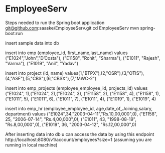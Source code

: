 # EmployeeServ

 Steps needed to run the Spring boot application
 git@github.com:saaske/EmployeeServ.git
 cd EmployeeServ
 mvn spring-boot:run
 
 insert sample data into db
 
insert into emp (employee_id, first_name,last_name) values ("E1024","John","D’Costa"), ("E1158", "Rohit", "Sharma"), ("E1011", "Rajesh", "Varma"), ("E1019", "Anil", "Yadav")

insert into project (id, name) values(1,"BTPX"),(2,"OSR"),(3,"OTIS"),(4,"ASF"),(5,"CBS"),(6,"CBSX"),(7,"MWC-2")

insert into emp_projects (employee_employee_id, projects_id) values 
("E1024", 1),("E1024", 2),("E1024", 3), 
("E1158", 2), ("E1158", 4), ("E1158", 1), 
("E1011", 5), ("E1011", 6), ("E1011", 7), ("E1011", 4), 
("E1019", 1), ("E1019", 4)

insert into emp_hr (employee_employee_id, age,date_of_Joining,salary, department) values
("E1024",34,"2003-04-11","Rs.10,00,000",0), 
("E1158", 25, "2006-07-14", "Rs.4,00,000",0), 
("E1011", 43, "1998-08-19", "Rs.8,00,000",0),
("E1019",  36, "2003-04-12",  "Rs.12,00,000",0)


After inserting data into db
u can access the data by using this endpoint http://localhost:8080/v1/account/employees?size=1 (assuming you are running in local machine)
